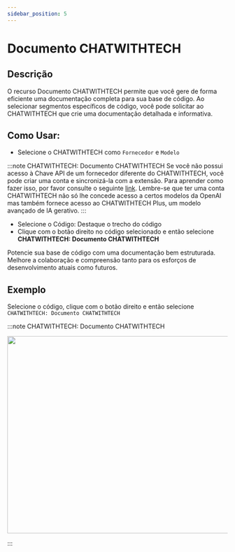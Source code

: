 ```yaml
---
sidebar_position: 5
---
```


# Documento CHATWITHTECH

## Descrição
O recurso Documento CHATWITHTECH permite que você gere de forma eficiente uma documentação completa para sua base de código. Ao selecionar segmentos específicos de código, você pode solicitar ao CHATWITHTECH que crie uma documentação detalhada e informativa.

## Como Usar:
- Selecione o CHATWITHTECH como `Fornecedor` e `Modelo`

:::note CHATWITHTECH: Documento CHATWITHTECH
Se você não possui acesso à Chave API de um fornecedor diferente do CHATWITHTECH, você pode criar uma conta e sincronizá-la com a extensão. Para aprender como fazer isso, por favor consulte o seguinte [link](https://intercom.help/CHATWITHTECH/pt/articles/8699317-connect-with-CHATWITHTECH-new-extension). Lembre-se que ter uma conta CHATWITHTECH não só lhe concede acesso a certos modelos da OpenAI mas também fornece acesso ao CHATWITHTECH Plus, um modelo avançado de IA gerativo.
:::
- Selecione o Código: Destaque o trecho do código
- Clique com o botão direito no código selecionado e então selecione **CHATWITHTECH: Documento CHATWITHTECH**

Potencie sua base de código com uma documentação bem estruturada. Melhore a colaboração e compreensão tanto para os esforços de desenvolvimento atuais como futuros.

## Exemplo
Selecione o código, clique com o botão direito e então selecione `CHATWITHTECH: Documento CHATWITHTECH`

:::note CHATWITHTECH: Documento CHATWITHTECH
<p align="center">
  <img width="700" height="450" src="https://github.com/davila7/code-gpt-docs/assets/37567214/47b6a0df-e9e5-4a76-8039-a3ae8af01a26" />
</p>
:::

